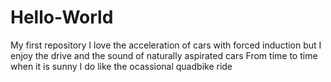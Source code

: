 # Hello-World
My first repository
I love the acceleration of cars with forced induction but I enjoy the drive and the sound of naturally aspirated cars
From time to time when it is sunny I do like the ocassional quadbike ride
